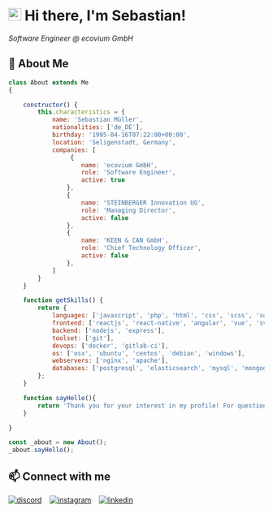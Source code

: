 <h1><img src="https://media.giphy.com/media/hvRJCLFzcasrR4ia7z/giphy.gif" width="25px"> Hi there, I'm Sebastian!</h1>

<i>Software Engineer @ ecovium GmbH</i><br>

## 📖 About Me

```javascript
class About extends Me
{

    constructor() {
        this.characteristics = {
            name: 'Sebastian Müller',
            nationalities: ['de_DE'],
            birthday: '1995-04-16T07:22:00+00:00',
            location: 'Seligenstadt, Germany',
            companies: [
                 {
                    name: 'ecovium GmbH',
                    role: 'Software Engineer',
                    active: true
                },
                {
                    name: 'STEINBERGER Innovation UG',
                    role: 'Managing Director',
                    active: false
                },
                {
                    name: 'KEEN & CAN GmbH',
                    role: 'Chief Technology Officer',
                    active: false
                },
            ]
        }
    }

    function getSkills() {
        return {
            languages: ['javascript', 'php', 'html', 'css', 'scss', 'sql', 'bash'], 
            frontend: ['reactjs', 'react-native', 'angular', 'vue', 'svelte', 'antdesign'], 
            backend: ['nodejs', 'express'],
            toolset: ['git'], 
            devops: ['docker', 'gitlab-ci'],
            os: ['osx', 'ubuntu', 'centos', 'debian', 'windows'],
            webservers: ['nginx', 'apache'],
            databases: ['postgresql', 'elasticsearch', 'mysql', 'mongodb'], 
        };
    }

    function sayHello(){
        return 'Thank you for your interest in my profile! For questions or suggestions I am always available.';
    }

}

const _about = new About();
_about.sayHello();
```

## 📫 Connect with me

[<img alt="discord" src="https://img.shields.io/badge/-discord-7289DA?style=for-the-badge&logo=discord&logoColor=white" />](https://discord.com/users/257872631490019328) &nbsp;&nbsp;
[<img alt="instagram" src="https://img.shields.io/badge/-instagram-E4405F?style=for-the-badge&logo=instagram&logoColor=white" />](https://www.instagram.com/sinister.js/) &nbsp;&nbsp;
[<img alt="linkedin" src="https://img.shields.io/badge/-linkedin-0077B5?style=for-the-badge&logo=linkedin&logoColor=white" />](https://www.linkedin.com/in/sebastian-m%C3%BCller-472442105/)



